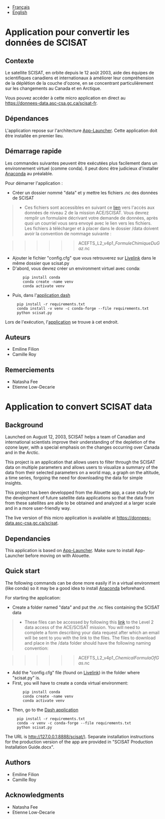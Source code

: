 
- [Français](#application-pour-convertir-les-données-de-scisat)
- [English](#application-to-convert-scisat-data)

# Application pour convertir les données de SCISAT

## Contexte

Le satellite SCISAT, en orbite depuis le 12 août 2003, aide des équipes de scientifiques canadiens et internationaux à améliorer leur compréhension de la déplétion de la couche d'ozone, en se concentrant particulièrement sur les changements au Canada et en Arctique. 

Vous pouvez accéder à cette micro application en direct au https://donnees-data.asc-csa.gc.ca/scisat-fr. 

## Dépendances
L'application repose sur l'architecture [App-Launcher](https://github.com/asc-csa/App-Launcher). Cette application doit être installée en premier lieu.

## Démarrage rapide
Les commandes suivantes peuvent être exécutées plus facilement dans un environnement virtuel (comme conda). Il peut donc être judicieux d'installer [Anaconda](https://www.anaconda.com/distribution/) au préalable.

Pour démarrer l'application :
- Créer un dossier nommé "data" et y mettre les fichiers .nc des données de SCISAT
>- Ces fichiers sont accessibles en suivant ce [lien](https://databace.scisat.ca/) vers l'accès aux données de niveau 2 de la mission ACE/SCISAT. Vous devrez remplir un formulaire décrivant votre demande de données, après quoi un courriel vous sera envoyé avec le lien vers les fichiers. Les fichiers à télécharger et à placer dans le dossier /data doivent avoir la convention de nommage suivante : 

>>>>>>ACEFTS_L2_v4p1\__FormuleChimiqueDuGaz_.nc

- Ajouter le fichier "config.cfg" que vous retrouverez sur [Livelink](http://livelink/livelink/llisapi.dll?func=ll&objId=36908608&objAction=browse&viewType=1) dans le même dossier que scisat.py
- D'abord, vous devrez créer un environment virtuel avec conda:
```
        pip install conda
        conda create -name venv
        conda activate venv
```
- Puis, dans l'[application dash](https://github.com/Camille-Jonathan-asc-csa/Scisat-App)
        
        pip install -r requirements.txt
        conda install -v venv -c conda-forge --file requirements.txt
        python scisat.py

Lors de l'exécution, l'[application](http://127.0.0.1:8888/scisat/) se trouve à cet endroit.

## Auteurs
 - Emiline Filion
 - Camille Roy
 
## Remerciements
 - Natasha Fee
 - Etienne Low-Decarie



# Application to convert SCISAT data

## Background

Launched on August 12, 2003, SCISAT helps a team of Canadian and international scientists improve their understanding of the depletion of the ozone layer, 
 with a special emphasis on the changes occurring over Canada and in the Arctic.

This project is an application that allows users to filter through the SCISAT data on
 multiple parameters and allows users to visualize a summary of the data from their selected parameters on a
 world map, a graph on the altitude, a time series, forgoing the need for downloading the data for simple insights. 

This project has been developped from the Alouette app, a case study for the development of future satellite data applications so that the data from
 from these satellites are able to be obtained and analyzed at a larger scale and in a more user-friendly way.

The live version of this micro application is available at https://donnees-data.asc-csa.gc.ca/scisat.

## Dependancies
This application is based on [App-Launcher](https://github.com/asc-csa/App-Launcher). Make sure to install App-Launcher before moving on with Alouette.

## Quick start

The following commands can be done more easily if in a virtual environment (like conda) so it may be a good idea to install [Anaconda](https://www.anaconda.com/distribution/) beforehand. 

For starting the application:
- Create a folder named "data" and put the .nc files containing the SCISAT data
>- These files can be accessed by following this [link](https://databace.scisat.ca/) to the Level 2 data access of the ACE/SCISAT mission. You will need to complete a form describing your data request after which an email will be sent to you with the link to the files. The files to download and place in the /data folder should have the following naming convention: 

>>>>>>ACEFTS_L2_v4p1\__ChemicalFormulaOfGas_.nc

- Add the "config.cfg" file (found on [Livelink](http://livelink/livelink/llisapi.dll?func=ll&objId=36908608&objAction=browse&viewType=1)) in the folder where "scisat.py" is.
- First, you will have to create a conda virtual environment:
```
        pip install conda
        conda create -name venv
        conda activate venv
```
- Then, go to the [Dash application](https://github.com/Camille-Jonathan-asc-csa/Scisat-App)
        
        pip install -r requirements.txt
        conda -v venv -c conda-forge --file requirements.txt
        python scisat.py

The URL is [http://127.0.0.1:8888/scisat/)](http://127.0.0.1:8888/scisat/). Separate installation instructions for the production version of the app are provided in "SCISAT Production Installation Guide.docx".

## Authors
 - Emiline Filion
 - Camille Roy
 
## Acknowledgments
 - Natasha Fee
 - Etienne Low-Decarie
